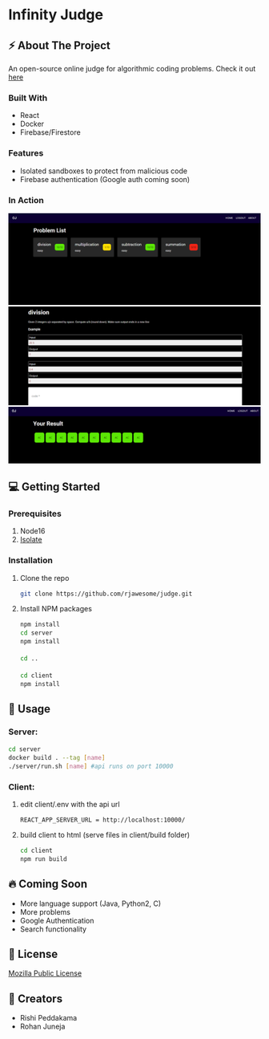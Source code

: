 # Infinity Judge

## ⚡ About The Project

An open-source online judge for algorithmic coding problems.
Check it out [here](https://judge.rohanj.dev/)

### Built With

- React
- Docker
- Firebase/Firestore

### Features

- Isolated sandboxes to protect from malicious code
- Firebase authentication (Google auth coming soon)

### In Action

<img src="./static/home.png">
<img src="./static/problem.png">
<img src="./static/result.png">

## 💻 Getting Started

### Prerequisites

1. Node16
2. [Isolate](https://github.com/ioi/isolate)

### Installation

1. Clone the repo
   ```sh
   git clone https://github.com/rjawesome/judge.git
   ```
2. Install NPM packages

   ```sh
   npm install
   cd server
   npm install

   cd ..

   cd client
   npm install
   ```

## 🚀 Usage

### Server:

```sh
cd server
docker build . --tag [name]
./server/run.sh [name] #api runs on port 10000
```

### Client:

1. edit client/.env with the api url
   ```
   REACT_APP_SERVER_URL = http://localhost:10000/
   ```

3. build client to html (serve files in client/build folder)
   ```sh
   cd client
   npm run build
   ```

## 🔥 Coming Soon

- More language support (Java, Python2, C)
- More problems
- Google Authentication
- Search functionality

## 📢 License

[Mozilla Public License](https://github.com/rjawesome/judge/blob/master/LICENSE)

## 💯 Creators

- Rishi Peddakama
- Rohan Juneja
